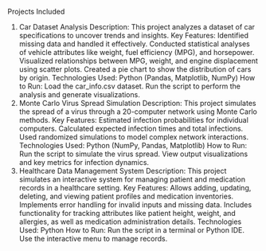 Projects Included
1. Car Dataset Analysis
Description: This project analyzes a dataset of car specifications to uncover trends and insights.
Key Features:
Identified missing data and handled it effectively.
Conducted statistical analyses of vehicle attributes like weight, fuel efficiency (MPG), and horsepower.
Visualized relationships between MPG, weight, and engine displacement using scatter plots.
Created a pie chart to show the distribution of cars by origin.
Technologies Used:
Python (Pandas, Matplotlib, NumPy)
How to Run:
Load the car_info.csv dataset.
Run the script to perform the analysis and generate visualizations.
2. Monte Carlo Virus Spread Simulation
Description: This project simulates the spread of a virus through a 20-computer network using Monte Carlo methods.
Key Features:
Estimated infection probabilities for individual computers.
Calculated expected infection times and total infections.
Used randomized simulations to model complex network interactions.
Technologies Used:
Python (NumPy, Pandas, Matplotlib)
How to Run:
Run the script to simulate the virus spread.
View output visualizations and key metrics for infection dynamics.
3. Healthcare Data Management System
Description: This project simulates an interactive system for managing patient and medication records in a healthcare setting.
Key Features:
Allows adding, updating, deleting, and viewing patient profiles and medication inventories.
Implements error handling for invalid inputs and missing data.
Includes functionality for tracking attributes like patient height, weight, and allergies, as well as medication administration details.
Technologies Used:
Python
How to Run:
Run the script in a terminal or Python IDE.
Use the interactive menu to manage records.
